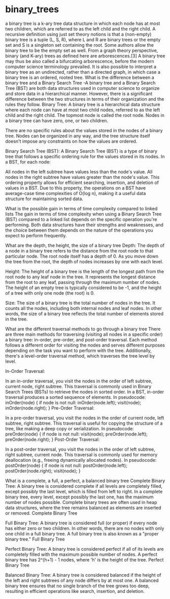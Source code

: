 # binary_trees
a binary tree is a k-ary tree data structure in which each node has at most two children, which are referred to as the left child and the right child. A recursive definition using just set theory notions is that a (non-empty) binary tree is a tuple (L, S, R), where L and R are binary trees or the empty set and S is a singleton set containing the root. Some authors allow the binary tree to be the empty set as well.
From a graph theory perspective, binary (and K-ary) trees as defined here are arborescences.[3] A binary tree may thus be also called a bifurcating arborescence, before the modern computer science terminology prevailed. It is also possible to interpret a binary tree as an undirected, rather than a directed graph, in which case a binary tree is an ordered, rooted tree.
What is the difference between a binary tree and a Binary Search Tree
-A binary tree and a Binary Search Tree (BST) are both data structures used in computer science to organize and store data in a hierarchical manner. However, there is a significant difference between the two structures in terms of their organization and the rules they follow.
Binary Tree:
A binary tree is a hierarchical data structure where each node can have at most two child nodes, referred to as the left child and the right child. The topmost node is called the root node. Nodes in a binary tree can have zero, one, or two children.

There are no specific rules about the values stored in the nodes of a binary tree. Nodes can be organized in any way, and the tree structure itself doesn't impose any constraints on how the values are ordered.

Binary Search Tree (BST):
A Binary Search Tree (BST) is a type of binary tree that follows a specific ordering rule for the values stored in its nodes. In a BST, for each node:

All nodes in the left subtree have values less than the node's value.
All nodes in the right subtree have values greater than the node's value.
This ordering property allows for efficient searching, insertion, and deletion of values in a BST. Due to this property, the operations on a BST have average-case time complexities of O(log n), making it a useful data structure for maintaining sorted data.

What is the possible gain in terms of time complexity compared to linked lists
The gain in terms of time complexity when using a Binary Search Tree (BST) compared to a linked list depends on the specific operation you're performing. Both data structures have their strengths and weaknesses, and the choice between them depends on the nature of the operations you expect to perform frequently.

What are the depth, the height, the size of a binary tree
Depth:
The depth of a node in a binary tree refers to the distance from the root node to that particular node. The root node itself has a depth of 0. As you move down the tree from the root, the depth of nodes increases by one with each level.

Height:
The height of a binary tree is the length of the longest path from the root node to any leaf node in the tree. It represents the longest distance from the root to any leaf, passing through the maximum number of nodes. The height of an empty tree is typically considered to be -1, and the height of a tree with only one node (the root) is 0.

Size:
The size of a binary tree is the total number of nodes in the tree. It counts all the nodes, including both internal nodes and leaf nodes. In other words, the size of a binary tree reflects the total number of elements stored in the tree.

What are the different traversal methods to go through a binary tree
There are three main methods for traversing (visiting all nodes in a specific order) a binary tree: in-order, pre-order, and post-order traversal. Each method follows a different order for visiting the nodes and serves different purposes depending on the task you want to perform with the tree. Additionally, there's a level-order traversal method, which traverses the tree level by level.

In-Order Traversal:

In an in-order traversal, you visit the nodes in the order of left subtree, current node, right subtree.
This traversal is commonly used in Binary Search Trees (BSTs) to retrieve the nodes in sorted order.
In a BST, in-order traversal produces a sorted sequence of elements.
In pseudocode: inOrder(node) { if node is not null: inOrder(node.left); visit(node); inOrder(node.right); }
Pre-Order Traversal:

In a pre-order traversal, you visit the nodes in the order of current node, left subtree, right subtree.
This traversal is useful for copying the structure of a tree, like making a deep copy or serialization.
In pseudocode: preOrder(node) { if node is not null: visit(node); preOrder(node.left); preOrder(node.right); }
Post-Order Traversal:

In a post-order traversal, you visit the nodes in the order of left subtree, right subtree, current node.
This traversal is commonly used for memory deallocation (e.g., freeing dynamically allocated nodes).
In pseudocode: postOrder(node) { if node is not null: postOrder(node.left); postOrder(node.right); visit(node); }

What is a complete, a full, a perfect, a balanced binary tree
Complete Binary Tree:
A binary tree is considered complete if all levels are completely filled, except possibly the last level, which is filled from left to right.
In a complete binary tree, every level, except possibly the last one, has the maximum number of nodes possible.
Complete binary trees are often used in heap data structures, where the tree remains balanced as elements are inserted or removed.
Complete Binary Tree

Full Binary Tree:
A binary tree is considered full (or proper) if every node has either zero or two children.
In other words, there are no nodes with only one child in a full binary tree.
A full binary tree is also known as a "proper binary tree."
Full Binary Tree

Perfect Binary Tree:
A binary tree is considered perfect if all of its levels are completely filled with the maximum possible number of nodes.
A perfect binary tree has 2^(h+1) - 1 nodes, where 'h' is the height of the tree.
Perfect Binary Tree

Balanced Binary Tree:
A binary tree is considered balanced if the height of the left and right subtrees of any node differs by at most one.
A balanced binary tree ensures that no single branch of the tree grows too deep, resulting in efficient operations like search, insertion, and deletion.
